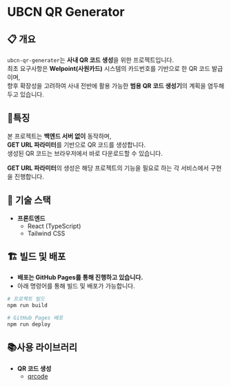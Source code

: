 # UBCN QR Generator

## 📋 개요
`ubcn-qr-generater`는 **사내 QR 코드 생성**을 위한 프로젝트입니다.  
최초 요구사항은 **Welpoint(사원카드)** 시스템의 카드번호를 기반으로 한 QR 코드 발급이며,  
향후 확장성을 고려하여 사내 전반에 활용 가능한 **범용 QR 코드 생성기**의 계획을 염두해두고 있습니다.


## 📌특징
본 프로젝트는 **백엔드 서버 없이** 동작하며,  
**GET URL 파라미터**를 기반으로 QR 코드를 생성합니다.  
생성된 QR 코드는 브라우저에서 바로 다운로드할 수 있습니다.

**GET URL 파라미터**의 생성은 해당 프로젝트의 기능을 필요로 하는 각 서비스에서 구현을 진행합니다.


## 🚀 기술 스택
- **프론트엔드**
    - React (TypeScript)
    - Tailwind CSS


## 🏗️ 빌드 및 배포
- **배포는 GitHub Pages를 통해 진행하고 있습니다.**
- 아래 명령어를 통해 빌드 및 배포가 가능합니다.
```bash
# 프로젝트 빌드 
npm run build

# GitHub Pages 배포
npm run deploy
```


## 📚사용 라이브러리
- **QR 코드 생성**
    - [qrcode](https://www.npmjs.com/package/qrcode)